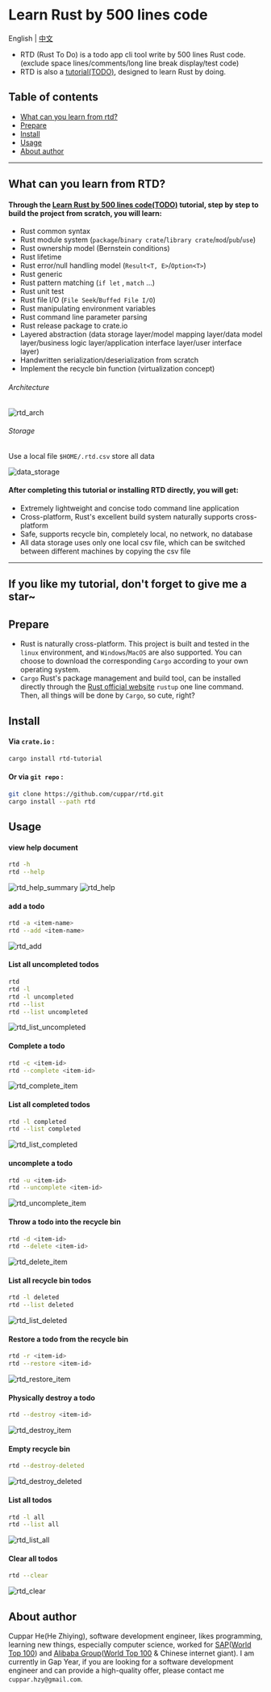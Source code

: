 # Learn Rust by 500 lines code
English | [中文](https://github.com/cuppar/rtd/blob/master/readme_zh.md#500%E8%A1%8C%E4%BB%A3%E7%A0%81%E5%AD%A6%E4%BC%9Arust)

- RTD (Rust To Do) is a todo app cli tool write by 500 lines Rust code. (exclude space lines/comments/long line break display/test code)
- RTD is also a [tutorial(TODO)](), designed to learn Rust by doing.

## Table of contents

- [What can you learn from rtd?](#what-can-you-learn-from-rtd)
- [Prepare](#prepare)
- [Install](#install)
- [Usage](#usage)
- [About author](#about-author)

---

## What can you learn from RTD?

#### Through the [Learn Rust by 500 lines code(TODO)]() tutorial, step by step to build the project from scratch, you will learn:
  - Rust common syntax
  - Rust module system (`package`/`binary crate`/`library crate`/`mod`/`pub`/`use`)
  - Rust ownership model (Bernstein conditions)
  - Rust lifetime
  - Rust error/null handling model (`Result<T, E>`/`Option<T>`)
  - Rust generic
  - Rust pattern matching (`if let` , `match` ...)
  - Rust unit test
  - Rust file I/O (`File Seek`/`Buffed File I/O`)
  - Rust manipulating environment variables
  - Rust command line parameter parsing
  - Rust release package to crate.io
  - Layered abstraction (data storage layer/model mapping layer/data model layer/business logic layer/application interface layer/user interface layer)
  - Handwritten serialization/deserialization from scratch
  - Implement the recycle bin function (virtualization concept)

###### Architecture

![rtd_arch](Tutorial/doc/img/rtd_arch.svg)

###### Storage
Use a local file `$HOME/.rtd.csv` store all data

![data_storage](Tutorial/doc/img/csv.png)

#### After completing this tutorial or installing RTD directly, you will get:
  - Extremely lightweight and concise todo command line application
  - Cross-platform, Rust's excellent build system naturally supports cross-platform
  - Safe, supports recycle bin, completely local, no network, no database
  - All data storage uses only one local csv file, which can be switched between different machines by copying the csv file

---
If you like my tutorial, don't forget to give me a star~
---

## Prepare

- Rust is naturally cross-platform. This project is built and tested in the `linux` environment, and `Windows`/`MacOS` are also supported. You can choose to download the corresponding `Cargo` according to your own operating system.
- `Cargo` Rust's package management and build tool, can be installed directly through the [Rust official website](https://www.rust-lang.org/tools/install) `rustup` one line command. Then, all things will be done by `Cargo`, so cute, right?

## Install

#### Via `crate.io` :

```bash
cargo install rtd-tutorial
```

#### Or via `git repo` :
```bash
git clone https://github.com/cuppar/rtd.git
cargo install --path rtd
```

## Usage

#### view help document
```bash
rtd -h
rtd --help
```

![rtd_help_summary](Tutorial/doc/img/rtd_help_summary.png)
![rtd_help](Tutorial/doc/img/rtd_help.png)

#### add a todo
```bash
rtd -a <item-name>
rtd --add <item-name>
```

![rtd_add](Tutorial/doc/img/rtd_add.png)

#### List all uncompleted todos
```bash
rtd
rtd -l
rtd -l uncompleted
rtd --list
rtd --list uncompleted
```

![rtd_list_uncompleted](Tutorial/doc/img/rtd_list_uncompleted.png)

#### Complete a todo
```bash
rtd -c <item-id>
rtd --complete <item-id>
```

![rtd_complete_item](Tutorial/doc/img/rtd_complete_item.png)

#### List all completed todos
```bash
rtd -l completed
rtd --list completed
```

![rtd_list_completed](Tutorial/doc/img/rtd_list_completed.png)

#### uncomplete a todo
```bash
rtd -u <item-id>
rtd --uncomplete <item-id>
```

![rtd_uncomplete_item](Tutorial/doc/img/rtd_uncomplete_item.png)

#### Throw a todo into the recycle bin
```bash
rtd -d <item-id>
rtd --delete <item-id>
```

![rtd_delete_item](Tutorial/doc/img/rtd_delete_item.png)

#### List all recycle bin todos
```bash
rtd -l deleted
rtd --list deleted
```

![rtd_list_deleted](Tutorial/doc/img/rtd_list_deleted.png)

#### Restore a todo from the recycle bin
```bash
rtd -r <item-id>
rtd --restore <item-id>
```

![rtd_restore_item](Tutorial/doc/img/rtd_restore_item.png)

#### Physically destroy a todo
```bash
rtd --destroy <item-id>
```

![rtd_destroy_item](Tutorial/doc/img/rtd_destroy_item.png)

#### Empty recycle bin
```bash
rtd --destroy-deleted
```

![rtd_destroy_deleted](Tutorial/doc/img/rtd_destroy_deleted.png)

#### List all todos
```bash
rtd -l all
rtd --list all
```

![rtd_list_all](Tutorial/doc/img/rtd_list_all.png)

#### Clear all todos
```bash
rtd --clear
```

![rtd_clear](Tutorial/doc/img/rtd_clear.png)

## About author

Cuppar He(He Zhiying), software development engineer, likes programming, learning new things, especially computer science, worked for [SAP](https://www.sap.com/)([World Top 100](https://www.rankingthebrands.com/Brand-detail.aspx?brandID=22)) and [Alibaba Group](https://www.alibabagroup.com/)([World Top 100](https://www.rankingthebrands.com/Brand-detail.aspx?brandID=6245) & Chinese internet giant). I am currently in Gap Year, if you are looking for a software development engineer and can provide a high-quality offer, please contact me `cuppar.hzy@gmail.com`.
